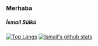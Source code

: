 ### Merhaba 

##### İsmail Sülkü 

[![Top Langs](https://github-readme-stats.vercel.app/api/top-langs/?username=ismailsulku)](https://github.com/anuraghazra/github-readme-stats) [![Ismail's github stats](https://github-readme-stats.vercel.app/api?username=ismailsulku&count_private=true&show_icons=true&theme=radical&hide_rank=false)](https://github.com/anuraghazra/github-readme-stats)
